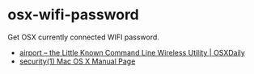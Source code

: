 # osx-wifi-password

Get OSX currently connected WIFI password.

- [airport – the Little Known Command Line Wireless Utility  |   OSXDaily](http://osxdaily.com/2007/01/18/airport-the-little-known-command-line-wireless-utility/)
- [security(1) Mac OS X Manual Page](https://developer.apple.com/library/mac/documentation/Darwin/Reference/ManPages/man1/security.1.html)
